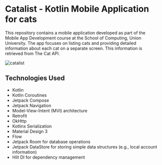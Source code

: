 # Catalist - Kotlin Mobile Application for cats

This repository contains a mobile application developed as part of the Mobile App Development course at the School of Computing, Union University. The app focuses on listing cats and providing detailed information about each cat on a separate screen. This information is retrieved from The Cat API.

![catalist](https://github.com/mehmedalijaK/catalist-kotlin-cat-app/assets/39498958/8e8da73c-5696-4fb2-bf5e-f7dd8c5234ed)

## Technologies Used

- Kotlin
- Kotlin Coroutines
- Jetpack Compose
- Jetpack Navigation
- Model-View-Intent (MVI) architecture
- Retrofit
- OkHttp
- Kotlinx Serialization
- Material Design 3
- Flow
- Jetpack Room for database operations
- Jetpack DataStore for storing simple data structures (e.g., local account information)
- Hilt DI for dependency management
